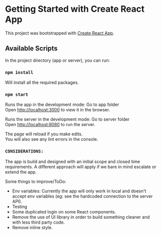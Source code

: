 # Getting Started with Create React App

This project was bootstrapped with [Create React App](https://github.com/facebook/create-react-app).

## Available Scripts

In the project directory (app or server), you can run:

### `npm install`

Will install all the required packages.

### `npm start`

Runs the app in the development mode: Go to app folder\
Open [http://localhost:3000](http://localhost:3000) to view it in the browser.

Runs the server in the development mode: Go to server folder\
Open [http://localhost:8080](http://localhost:8080) to run the server.

The page will reload if you make edits.\
You will also see any lint errors in the console.

### `CONSIDERATIONS:`

The app is build and designed with an initial scope and closed time requirements. A different approach will apply if we bare in mind escalate or extend the app.

Some things to improve/ToDo:

- Env variables: Currently the app will only work in local and doesn't accept env variables (eg: see the hardcoded connection to the server API).
- Testing
- Some duplicated login on some React components.
- Remove the use of UI library in order to build something cleaner and with less third party code.
- Remove inline style.
